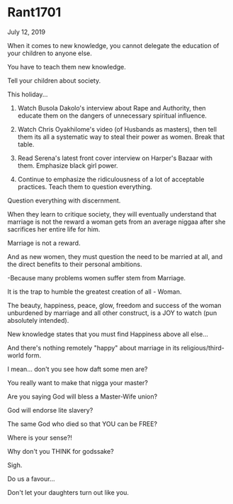 # Rant1701


July 12, 2019

When it comes to new knowledge, you cannot delegate the education of your children to anyone else.

You have to teach them new knowledge.

Tell your children about society.

This holiday... 

1. Watch Busola Dakolo's interview about Rape and Authority, then educate them on the dangers of unnecessary spiritual influence. 

2. Watch Chris Oyakhilome's video (of Husbands as masters), then tell them its all a systematic way to steal their power as women. Break that table.

3. Read Serena's latest front cover interview on Harper's Bazaar with them. Emphasize black girl power.

4. Continue to emphasize the ridiculousness of a lot of acceptable practices. Teach them to question everything.

Question everything with discernment.

When they learn to critique society, they will eventually understand that marriage is not the reward a woman gets from an average niggaa after she sacrifices her entire life for him.

Marriage is not a reward. 

And as new women, they must question the need to be married at all, and the direct benefits to their personal ambitions. 

-Because many problems women suffer stem from Marriage.

It is the trap to humble the greatest creation of all - Woman.

The beauty, happiness, peace, glow, freedom and success of the woman unburdened by marriage and all other construct, is a JOY to watch (pun absolutely intended).

New knowledge states that you must find Happiness above all else...

And there's nothing remotely "happy" about marriage in its religious/third-world form. 

I mean... don't you see how daft some men are?

You really want to make that nigga your master?

Are you saying God will bless a Master-Wife union?

God will endorse lite slavery?

The same God who died so that YOU can be FREE?

Where is your sense?!

Why don't you THINK for godssake?

Sigh. 

Do us a favour...

Don't let your daughters turn out like you.
